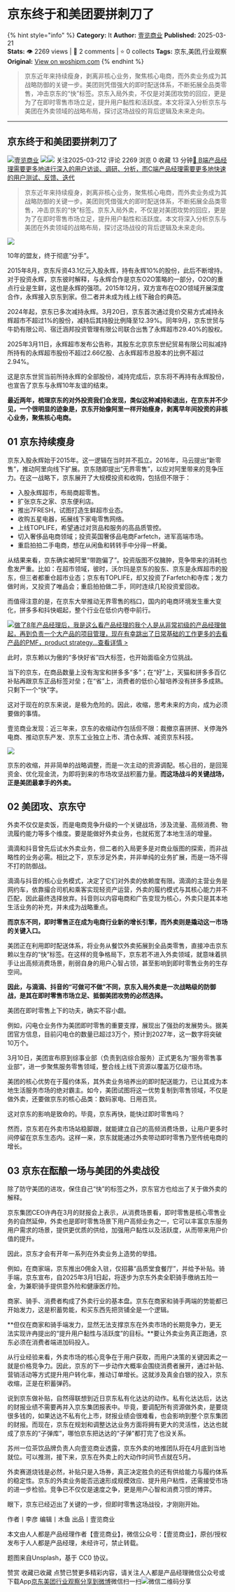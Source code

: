 # 京东终于和美团要拼刺刀了
{% hint style="info" %}
**Category:** It
**Author:** [壹览商业](https://www.woshipm.com/u/1334507)
**Published:** 2025-03-21  
**Stats:** 👁️ 2269 views | 💬 2 comments | ⭐ 0 collects
**Tags:** 京东,美团,行业观察
**Original:** [View on woshipm.com](https://www.woshipm.com/it/6195467.html)
{% endhint %}
> 京东近年来持续瘦身，剥离非核心业务，聚焦核心电商，而外卖业务成为其战略防御的关键一步。美团则凭借强大的即时配送体系，不断拓展全品类零售，冲击京东的“快”标签。京东入局外卖，不仅是对美团攻势的回应，更是为了在即时零售市场立足，提升用户黏性和活跃度。本文将深入分析京东与美团在外卖领域的战略布局，探讨这场战役的背后逻辑及未来走向。

---

## 京东终于和美团要拼刺刀了

[![](https://image.woshipm.com/wp-files/2021/09/jPD1z1eG9vWdrHooZxpf.jpg!/both/72x72)](https://www.woshipm.com/u/1334507)[壹览商业](https://www.woshipm.com/u/1334507) ![](https://static.woshipm.com/tag/1122_1@2x.png)![](https://static.woshipm.com/tag/2105_1@2x.png) 关注2025-03-212 评论 2269 浏览 0 收藏 13 分钟[🔗 B端产品经理需要更多地进行深入的用户访谈、调研、分析，而C端产品经理需要更多地快速的用户测试、反馈、迭代](https://ke.qidianla.com/courses/bcpm)

> 京东近年来持续瘦身，剥离非核心业务，聚焦核心电商，而外卖业务成为其战略防御的关键一步。美团则凭借强大的即时配送体系，不断拓展全品类零售，冲击京东的“快”标签。京东入局外卖，不仅是对美团攻势的回应，更是为了在即时零售市场立足，提升用户黏性和活跃度。本文将深入分析京东与美团在外卖领域的战略布局，探讨这场战役的背后逻辑及未来走向。

![](https://image.woshipm.com/2024/08/23/98b1dc06-612b-11ef-8574-00163e142b65.png)

10年的盟友，终于彻底“分手”。

2015年8月，京东斥资43.1亿元入股永辉，持有永辉10%的股份，此后不断增持。对于投资永辉，京东彼时解释，与永辉合作是京东O2O策略的一部分，O2O的重点行业是生鲜，这也是永辉的强项。2015年12月，双方宣布在O2O领域开展深度合作，永辉接入京东到家。但二者并未成为线上线下融合的典范。

2024年起，京东已多次减持永辉。3月20日，京东首次通过竞价交易方式减持永辉超市不超过1%的股份，减持后其持股比例降至12.39%。同年9月，京东世贸与牛奶有限公司、宿迁涵邦投资管理有限公司联合出售了永辉超市29.40%的股权。

2025年3月11日，永辉超市发布公告称，其股东北京京东世纪贸易有限公司拟减持所持有的永辉超市股份不超过2.66亿股、占永辉超市总股本的比例不超过2.94%。

这是京东世贸当前所持永辉的全部股份，减持完成后，京东将不再持有永辉股份，也宣告了京东与永辉10年友谊的结束。

**最近两年，梳理京东的对外投资我们会发现，类似这种减持和退出，在京东并不少见，一个很明显的迹象是，京东开始像阿里一样开始瘦身，剥离早年间投资的非核心业务，聚焦核心电商。** 

## 01 京东持续瘦身

京东入股永辉始于2015年。这一逻辑在当时并不孤立。2016年，马云提出“新零售”，推动阿里向线下扩展。京东随即提出“无界零售”，以应对阿里带来的竞争压力。在这一战略下，京东展开了大规模投资和收购，包括但不限于：

*   入股永辉超市，布局商超零售。
*   扩张京东之家、京东便利店。
*   推出7FRESH，试图打造生鲜超市业态。
*   收购五星电器，拓展线下家电零售网络。
*   上线TOPLIFE，希望通过对货品和服务的高品质管控。
*   切入奢侈品电商领域；投资英国奢侈品电商Farfetch，进军高端市场。
*   重启拍拍二手电商，想在从闲鱼和转转手中分得一杯羹。

从结果来看，京东确实被阿里“带跑偏了”。投资版图不仅臃肿，竞争带来的消耗也愈发严重。比如：在超市领域，彼时，沃尔玛是京东的股东、京东是永辉超市的股东，但三者都重仓超市业态；京东有TOPLIFE，却又投资了Farfetch和寺库；发力做时尚，又投资了唯品会；重启拍拍做二手，同时连续几轮投资爱回收。

而值得注意的是，在京东大举推动无界零售的档口，国内的电商环境发生重大变化，拼多多和抖快崛起，整个行业在低价内卷中前行。

[![](https://image.woshipm.com/2023/08/02/bf59b8ba-30e4-11ee-88e7-00163e0b5ff3.png)做了8年产品经理后，我是这么看产品经理的我个人是从非常初级的产品经理做起，再到负责一个大产品的项目管理，现在有幸跳出了日常基础的工作更多的去看产品的PMF，product strategy...查看详情 >](https://ke.qidianla.com/courses/bcpm)

此时，京东赖以为傲的“多快好省”四大标签，也开始面临全方位挑战。

当下的京东，在商品数量上没有淘宝和拼多多“多”；在“好”上，天猫和拼多多百亿补贴再跟京东正品标签对垒；在“省”上，消费者的低价心智培养没有拼多多成熟。只剩下一个“快”字。

这对于现在的京东来说，是极为危险的。因此，收缩，思考未来的方向，成为必须要做的事情。

壹览商业发现：近三年来，京东的收缩动作包括但不限：裁撤京喜拼拼、关停海外电商、推动京东产发、京东工业独立上市、清仓永辉、减资京东科技。

![](https://image.woshipm.com/2025/03/21/023b215a-05c3-11f0-885f-00163e09d72f.png)

京东的收缩，并非简单的战略调整，而是一次主动的资源调配。核心目的，是回笼资金、优化现金流，为即将到来的市场攻坚战积蓄力量。**而这场战斗的关键战场，正是美团最拿手的外卖。**

## 02 美团攻、京东守

外卖不仅仅是卖饭，而是电商竞争升级的一个关键战场，涉及流量、高频消费、物流履约能力等多个维度。要是能做好外卖业务，也就拓宽了本地生活的增量。

滴滴和抖音曾先后试水外卖业务，但二者的入局更多是对商业版图的探索，而非战略性的业务必需。相比之下，京东涉足外卖，并非单纯的业务扩展，而是一场不得不打的防御战。

滴滴与抖音的核心业务模式，决定了它们对外卖的依赖度有限。滴滴的主营业务是网约车，依靠撮合司机和乘客实现轻资产运营，外卖的履约模式与其核心能力并不匹配，因此最终选择放弃。抖音则以内容电商和广告变现为核心，外卖只是其本地生活业务的补充，并未成为战略重点。

**而京东不同，即时零售正在成为电商行业新的增长引擎，而外卖则是撬动这一市场的关键入口。**

美团正在利用即时配送体系，将业务从餐饮外卖拓展到全品类零售，直接冲击京东赖以生存的“快”标签。在这样的竞争格局下，京东若不进入外卖领域，就意味着拱手让出高频消费场景，削弱自身的用户心智占领，甚至影响到即时零售业务的生存空间。

**因此，与滴滴、抖音的“可做可不做”不同，京东入局外卖是一次战略级的防御战，是其在即时零售市场立足、抵御美团攻势的必然选择。**

美团在即时零售上下的功夫，确实不容小觑。

例如，闪电仓业务作为美团即时零售的重要支撑，展现出了强劲的发展势头。据美团官方信息，目前闪电仓的数量已超过3万个，预计到2027年，这一数字将突破10万个。

3月10日，美团宣布原到综事业部（负责到店综合服务）正式更名为“服务零售事业部”，进一步聚焦服务零售领域，整合线上线下资源以覆盖万亿级市场。

美团的核心优势在于履约体系，其外卖业务培养出的即时配送能力，已让其成为本地生活服务市场的绝对霸主。如今，美团试图将这一优势复制到零售领域，不仅是做外卖，还要做京东的核心品类：数码家电、日用百货。

这对京东的影响是致命的。毕竟，京东再快，能快过即时零售吗？

然而，京东若在外卖市场站稳脚跟，就能建立自己的高频消费场景，让用户更多时间停留在京东生态内。这样一来，京东就能通过外卖带动即时零售乃至传统电商的增长。

## 03 京东在酝酿一场与美团的外卖战役

除了防守美团的进攻，保住自己“快”的标签之外，京东官方也给出了关于做外卖的解释。

京东集团CEO许冉在3月的财报会上表示，从消费场景看，即时零售是核心零售业务的自然延伸，外卖也是即时零售场景下用户高频业务之一，它可以丰富京东服务用户需求的场景，提供更优质的供给，加强用户黏性以及活跃度，从而带来用户价值的提升。

因此，京东才会有开年一系列在外卖业务上造势的举措。

例如，在商家端，京东推出0佣金入驻，仅招募“品质堂食餐厅”，并给予补贴。骑手端，京东宣布，自2025年3月1日起，将逐步为京东外卖全职骑手缴纳五险一金，为兼职骑手提供意外险和健康医疗险。

商家、骑手、消费者构成了外卖行业的基本盘。京东在商家和骑手两端的势能都已开始发力，这是积蓄势能，和买东西先把货铺全是一个逻辑。

**但仅在商家和骑手端发力，显然无法支撑京东在外卖市场的长期竞争力，更无法实现许冉提出的“提升用户黏性与活跃度”的目标。**要让外卖业务真正跑通，京东必须在消费者端进加码投入。

从行业经验来看，外卖市场的核心竞争在于用户获取，而用户决策的关键因素之一就是价格竞争力。因此，京东的下一步动作大概率会围绕消费者展开，通过补贴、营销活动等方式提升用户转化率，推动订单增长。这就涉及真金白银的投入，京东收缩，正是在积蓄弹药。

说到京东做补贴，自然得联想到近日京东私有化达达的动作。私有化达达后，达达的财报业绩不需要再并入京东集团报表中。毕竟，要调配所有资源做外卖，是要烧很多钱的，如果达达不私有化上市，财报业绩会很难看，也会影响到整个京东集团的财报。而现在，京东在规划和调整达达业务方面将拥有更大的灵活性，达达也就成了京东的“子弹库”，哪怕京东把达达的“子弹”都打完了也没关系。

苏州一位茶饮品牌负责人向壹览商业透露，京东外卖的地推团队将在4月底到当地就位。可以推测，接下来，京东在外卖上的大动作时间节点就在5月。

外卖赛道烧钱是必然，补贴只是入场券，真正决定胜负的还有供给能力与履约体系的稳定性。京东的外卖业务能否迅速形成规模效应、提升用户粘性，还需接受市场的进一步检验。竞争已不仅仅是速度之争，更是用户心智和消费习惯的博弈。

眼下，京东已经迈出了关键的一步，但即时零售这场战役，才刚刚开始。

作者丨李彦 编辑丨木鱼 出品丨壹览商业

本文由人人都是产品经理作者【壹览商业】，微信公众号：【壹览商业】，原创/授权 发布于人人都是产品经理，未经许可，禁止转载。

题图来自Unsplash，基于 CC0 协议。

赞赏 收藏已收藏 点赞已赞更多精彩内容，请关注人人都是产品经理微信公众号或下载App[京东](https://www.woshipm.com/tag/%e4%ba%ac%e4%b8%9c)[美团](https://www.woshipm.com/tag/%e7%be%8e%e5%9b%a2)[行业观察](https://www.woshipm.com/tag/%e8%a1%8c%e4%b8%9a%e8%a7%82%e5%af%9f)[分享到微博](https://service.weibo.com/share/share.php?appkey=2775287854&title=京东终于和美团要拼刺刀了&url=https://www.woshipm.com/it/6195467.html&pic=https://image.woshipm.com/2024/08/23/98b1dc06-612b-11ef-8574-00163e142b65.png)微信扫一扫![微信二维码](https://api.pwmqr.com/qrcode/create/?url=https://www.woshipm.com/it/6195467.html)分享